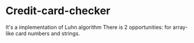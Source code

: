 # Credit-card-checker
It's a implementation of Luhn algorithm
There is 2 opportunities: for array-like card numbers and strings.
